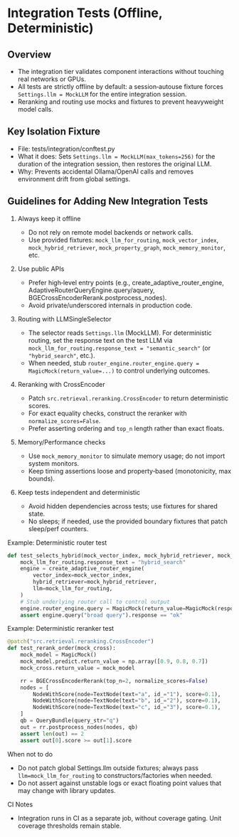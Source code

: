 # Integration Tests (Offline, Deterministic)

## Overview

- The integration tier validates component interactions without touching real networks or GPUs.
- All tests are strictly offline by default: a session‑autouse fixture forces `Settings.llm = MockLLM` for the entire integration session.
- Reranking and routing use mocks and fixtures to prevent heavyweight model calls.

## Key Isolation Fixture

- File: tests/integration/conftest.py
- What it does: Sets `Settings.llm = MockLLM(max_tokens=256)` for the duration of the integration session, then restores the original LLM.
- Why: Prevents accidental Ollama/OpenAI calls and removes environment drift from global settings.

## Guidelines for Adding New Integration Tests

1) Always keep it offline
   - Do not rely on remote model backends or network calls.
   - Use provided fixtures: `mock_llm_for_routing`, `mock_vector_index`, `mock_hybrid_retriever`, `mock_property_graph`, `mock_memory_monitor`, etc.

2) Use public APIs
   - Prefer high‑level entry points (e.g., create_adaptive_router_engine, AdaptiveRouterQueryEngine.query/aquery, BGECrossEncoderRerank.postprocess_nodes).
   - Avoid private/underscored internals in production code.

3) Routing with LLMSingleSelector
   - The selector reads `Settings.llm` (MockLLM). For deterministic routing, set the response text on the test LLM via `mock_llm_for_routing.response_text = "semantic_search"` (or `"hybrid_search"`, etc.).
   - When needed, stub `router_engine.router_engine.query = MagicMock(return_value=...)` to control underlying outcomes.

4) Reranking with CrossEncoder
   - Patch `src.retrieval.reranking.CrossEncoder` to return deterministic scores.
   - For exact equality checks, construct the reranker with `normalize_scores=False`.
   - Prefer asserting ordering and `top_n` length rather than exact floats.

5) Memory/Performance checks
   - Use `mock_memory_monitor` to simulate memory usage; do not import system monitors.
   - Keep timing assertions loose and property‑based (monotonicity, max bounds).

6) Keep tests independent and deterministic
   - Avoid hidden dependencies across tests; use fixtures for shared state.
   - No sleeps; if needed, use the provided boundary fixtures that patch sleep/perf counters.

Example: Deterministic router test

```python
def test_selects_hybrid(mock_vector_index, mock_hybrid_retriever, mock_llm_for_routing):
    mock_llm_for_routing.response_text = "hybrid_search"
    engine = create_adaptive_router_engine(
        vector_index=mock_vector_index,
        hybrid_retriever=mock_hybrid_retriever,
        llm=mock_llm_for_routing,
    )
    # Stub underlying router call to control output
    engine.router_engine.query = MagicMock(return_value=MagicMock(response="ok"))
    assert engine.query("broad query").response == "ok"
```

Example: Deterministic reranker test

```python
@patch("src.retrieval.reranking.CrossEncoder")
def test_rerank_order(mock_cross):
    mock_model = MagicMock()
    mock_model.predict.return_value = np.array([0.9, 0.8, 0.7])
    mock_cross.return_value = mock_model

    rr = BGECrossEncoderRerank(top_n=2, normalize_scores=False)
    nodes = [
        NodeWithScore(node=TextNode(text="a", id_="1"), score=0.1),
        NodeWithScore(node=TextNode(text="b", id_="2"), score=0.1),
        NodeWithScore(node=TextNode(text="c", id_="3"), score=0.1),
    ]
    qb = QueryBundle(query_str="q")
    out = rr.postprocess_nodes(nodes, qb)
    assert len(out) == 2
    assert out[0].score >= out[1].score
```

When not to do

- Do not patch global Settings.llm outside fixtures; always pass `llm=mock_llm_for_routing` to constructors/factories when needed.
- Do not assert against unstable logs or exact floating point values that may change with library updates.

CI Notes

- Integration runs in CI as a separate job, without coverage gating. Unit coverage thresholds remain stable.
